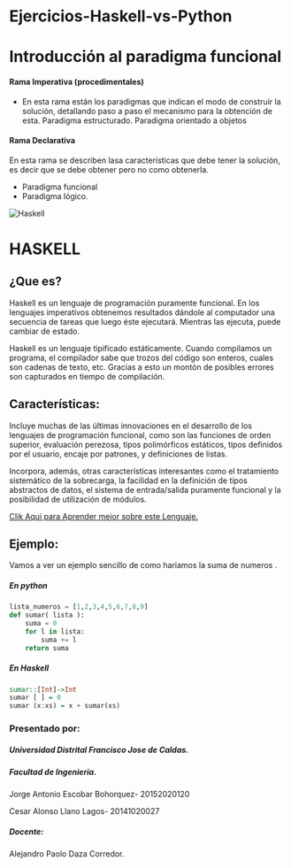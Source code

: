 # Ejercicios-Haskell-vs-Python
# Introducción al paradigma funcional
#### Rama Imperativa (procedimentales)

* En esta rama están los paradigmas que indican el modo de construir la solución,
detallando paso a paso el mecanismo para la obtención de esta.
Paradigma estructurado.
Paradigma orientado a objetos

#### Rama Declarativa

En esta rama se describen lasa características que debe tener la solución, es
decir que se debe obtener pero no como obtenerla.
 * Paradigma funcional
 * Paradigma lógico.




![Haskell](https://4.bp.blogspot.com/-SqpAyIG4Uic/UnxsLqEPXiI/AAAAAAAAFNU/6xPgzFQbYqg/s1600/Haskell_logo_by_neoneye_small+(1).png)
# HASKELL


## ¿Que es?
Haskell es un lenguaje de programación puramente funcional. En los lenguajes imperativos obtenemos resultados dándole al computador una secuencia de tareas que luego éste ejecutará. Mientras las ejecuta, puede cambiar de estado.

Haskell es un lenguaje tipificado estáticamente. Cuando compilamos un programa, el compilador sabe que trozos del código son enteros, cuales son cadenas de texto, etc. Gracias a esto un montón de posibles errores son capturados en tiempo de compilación.

## Características:
Incluye muchas de las últimas innovaciones en el desarrollo de los lenguajes de programación funcional, como son las funciones de orden superior, evaluación perezosa, tipos polimórficos estáticos, tipos definidos por el usuario, encaje por patrones, y definiciones de listas.

Incorpora, además, otras características interesantes como el tratamiento sistemático de la sobrecarga, la facilidad en la definición de tipos abstractos de datos, el sistema de entrada/salida puramente funcional y la posibilidad de utilización de módulos.

[Clik Aqui para Aprender mejor sobre este Lenguaje.](http://aprendehaskell.es/content/Empezando.html)

## Ejemplo:
 Vamos a ver un ejemplo sencillo de como hariamos la suma de numeros .
##### En python 
```python
lista_numeros = [1,2,3,4,5,6,7,8,9]
def sumar( lista ):
    suma = 0
    for l in lista:
        suma += l
    return suma

```
##### En Haskell
```haskell
sumar::[Int]->Int
sumar [ ] = 0
sumar (x:xs) = x + sumar(xs)

```



### Presentado por:
##### Universidad Distrital Francisco Jose de Caldas.
##### Facultad de Ingenieria.


Jorge Antonio Escobar Bohorquez- 20152020120

Cesar Alonso Llano Lagos- 20141020027

##### Docente: 

Alejandro Paolo Daza Corredor.

